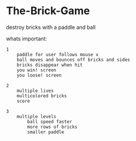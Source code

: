 # The-Brick-Game
destroy bricks with a paddle and ball


whats important:

    1
        paddle for user follows mouse x
        ball moves and bounces off bricks and sides
        bricks disappear when hit
        you win! screen
        you loose! screen
        
    2
        multiple lives
        multicolored bricks
        score
    
    3
        multiple levels
            ball speed faster
            more rows of bricks
            smaller paddle